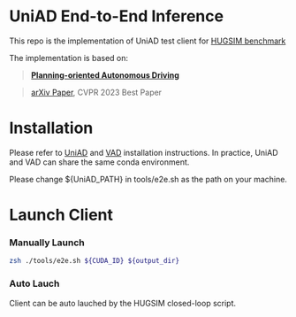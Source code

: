# UniAD End-to-End Inference 

This repo is the implementation of UniAD test client for [HUGSIM benchmark](https://xdimlab.github.io/HUGSIM/)

The implementation is based on:
> [**Planning-oriented Autonomous Driving**](https://arxiv.org/abs/2212.10156)

>[arXiv Paper](https://arxiv.org/abs/2212.10156), CVPR 2023 Best Paper

# Installation

Please refer to [UniAD](https://github.com/OpenDriveLab/UniAD) and [VAD](https://github.com/hustvl/VAD) installation instructions. In practice, UniAD and VAD can share the same conda environment.

Please change ${UniAD_PATH} in tools/e2e.sh as the path on your machine.

# Launch Client

### Manually Launch
``` bash
zsh ./tools/e2e.sh ${CUDA_ID} ${output_dir}
```

### Auto Lauch
Client can be auto lauched by the HUGSIM closed-loop script.